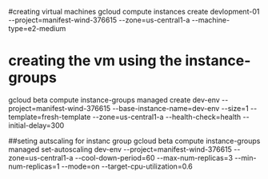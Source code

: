 #creating virtual machines 
gcloud compute instances create devlopment-01 --project=manifest-wind-376615 --zone=us-central1-a --machine-type=e2-medium




# creating the vm using the instance-groups
gcloud beta compute instance-groups managed create dev-env --project=manifest-wind-376615 --base-instance-name=dev-env --size=1 --template=fresh-template --zone=us-central1-a  --health-check=health --initial-delay=300 




##seting autscaling for instanc group 
gcloud beta compute instance-groups managed set-autoscaling dev-env --project=manifest-wind-376615 --zone=us-central1-a --cool-down-period=60 --max-num-replicas=3 --min-num-replicas=1 --mode=on --target-cpu-utilization=0.6